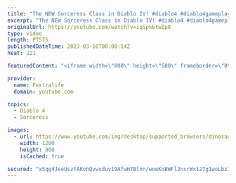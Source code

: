 ```yaml
---
title: "The NEW Sorceress Class in Diablo IV! #diablo4 #diablo4gameplay #shorts"
excerpt: "The NEW Sorceress Class in Diablo IV! #diablo4 #diablo4gameplay #shorts Don't forget to like the video and subscribe to our ..."
originalUrl: https://youtube.com/watch?v=igipk6twIp8
type: video
length: PT57S
publishedDateTime: 2023-03-16T00:00:14Z
heat: 221

featuredContent: "<iframe width=\"800\" height=\"500\" frameborder=\"0\" src=\"https://www.youtube.com/embed/igipk6twIp8\" allow=\"accelerometer; autoplay; encrypted-media; gyroscope; picture-in-picture\" allowfullscreen></iframe>"

provider:
  name: Fextralife
  domain: youtube.com

topics:
  - Diablo 4
  - Sorceress

images:
  - url: https://www.youtube.com/img/desktop/supported_browsers/dinosaur.png
    width: 1200
    height: 800
    isCached: true

secured: "x5qg4JeeUszFAKohQvwxduv19AfwH7Blnn/woeKoBWFlJncrWx127g1woLbz1ORIPEW97jiuxug4faG6GaAZTDO7TgCS3RDwOgsDncQb3UnEwGGo3/i6YaGBr90avW8EzbE01Inu/nbo3w1I32F7r3TsYrcl1LEBjU42BkGafddJF2iFcStzhQiBFcCqQfUZzp4pUD8PGX2IT+8ls+8KLUTdSn8Psy8PgktMGCJtCvTq14W4NZgkl+7Xoxs5FO2Ox5Q/vNZx0mfvXD+X3PT0BzyRmZEA5gSfKo4hXUegZzKpOuiAjTYYH3Z9pQ9bny6HzckxLDTLVOU54dAaULgcPvlWYqIM9oxVrZMZIhHME5ETAaULIpiyyGiSfPn+P6+LouK5YXNqYRs+/Jj1S4XvJjtR0+5t64/LKUbNfIL1IN0=;ltxo+18MUDPrUKYILNkN7g=="
---
```


